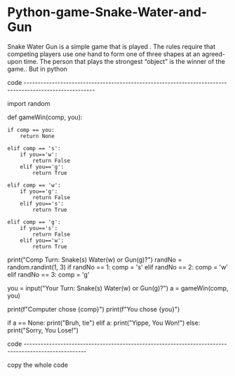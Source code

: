 # Python-game-Snake-Water-and-Gun
Snake Water Gun is a simple game that is played . The rules require that competing players use one hand to form one of three shapes at an agreed-upon time. The person that plays the strongest “object” is the winner of the game.. But in python


code -------------------------------------------------------------------------------------------------------

import random

def gameWin(comp, you):

    if comp == you:
        return None

    elif comp == 's':
        if you=='w':
            return False
        elif you=='g':
            return True
    
    elif comp == 'w':
        if you=='g':
            return False
        elif you=='s':
            return True
    
    elif comp == 'g':
        if you=='s':
            return False
        elif you=='w':
            return True

print("Comp Turn: Snake(s) Water(w) or Gun(g)?")
randNo = random.randint(1, 3) 
if randNo == 1:
    comp = 's'
elif randNo == 2:
    comp = 'w'
elif randNo == 3:
    comp = 'g'

you = input("Your Turn: Snake(s) Water(w) or Gun(g)?")
a = gameWin(comp, you)

print(f"Computer chose {comp}")
print(f"You chose {you}")

if a == None:
    print("Bruh, tie")
elif a:
    print("Yippe, You Won!")
else:
    print("Sorry, You Lose!")
    
code ----------------------------------------------------------------------------------------------------
    
    
   copy the whole code 
